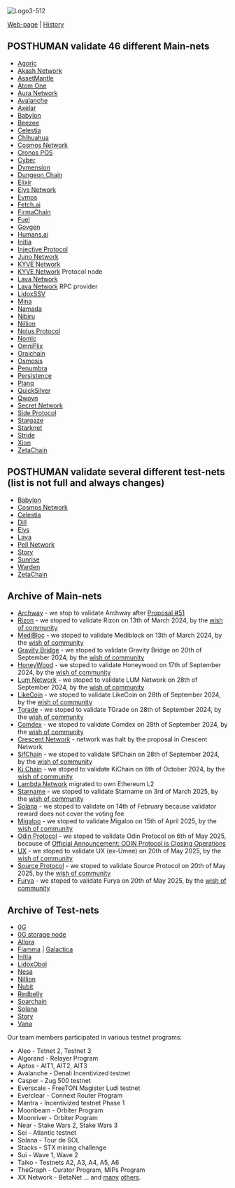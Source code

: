 ![Logo3-512](https://user-images.githubusercontent.com/38581319/171294493-bf8b243c-94b5-4492-82bd-a1e9aed93420.png)

[Web-page](https://posthuman.digital) | [History](https://github.com/Validator-POSTHUMAN/About-POSTHUMAN/blob/main/history.md) <br />

## POSTHUMAN validate 46 different Main-nets

- [Agoric](https://explorer.posthuman.digital/agoric/staking/agoricvaloper13yy5mk8ek8p5kk3e8nleucw003nt2vmzxrdx36)
- [Akash Network](https://explorer.posthuman.digital/akash/staking/akashvaloper1kudft84reamryp3yyg804202wmc070p9fm3fhk)
- [AssetMantle](https://explorer.posthuman.digital/assetmantle/staking/mantlevaloper1xrvhlxasg3duvmz82gn5gggpc8wwry7luclvx9)
- [Atom One](https://explorer.posthuman.digital/atomone/staking/atonevaloper1vcp7pkg8sk0n8ylhezxxs8qqrnwfld4dsv2sew)
- [Aura Network](https://explorer.posthuman.digital/aura/staking/auravaloper15pzl0s6ym85qx4yeq29rflp702wtx3dntle05a)
- [Avalanche](https://avascan.info/staking/validator/NodeID-5uYQ6R4WF7kmGfraM9LtsUJG2CDmh78Lf)
- [Axelar](https://explorer.posthuman.digital/axelar/staking/axelarvaloper1ftqma496np33y054x6gjeh2maxy00e00p2nl9l)
- [Babylon](https://www.mintscan.io/babylon/validators/bbnvaloper1q3m4m0zmrhkw7zdldehcu8raxsmdpxp0npp52s)
- [Beezee](https://explorer.posthuman.digital/beezee/staking/bzevaloper1xq38qxad2eumdaytrejnmypqaay8dtmukz72re)
- [Celestia](https://www.mintscan.io/celestia/validators/celestiavaloper1snun9qqk9eussvyhkqm03lz6f265ekhnnlw043)
- [Chihuahua](https://explorer.posthuman.digital/chihuahua/staking/chihuahuavaloper1fm68jvjpk0g7dvdq75czjynyszeaduxt5lc0a8)
- [Cosmos Network](https://explorer.posthuman.digital/cosmos/staking/cosmosvaloper157v7tczs40axfgejp2m43kwuzqe0wsy0rv8puv)
- [Cronos POS](https://cronos-pos.org/explorer/validator/crocncl1hyhmsjr83segu3fmrc7z6uqu4lspztkc3kup2g)
- [Cyber](https://cyb.ai/network/bostrom/hero/bostromvaloper1ccvpcq9ffy0qd2ca8nmmpzfamtyjfc9zt56fhc)
- [Dymension](https://www.mintscan.io/dymension/validators/dymvaloper1lsjs7pwll7pqm40namkyx3e5qdwg0v0swrshud)
- [Dungeon Chain](https://explorer.posthuman.digital/dungeon/staking/dungeonvaloper1umkse9yx2w9aw5qam0gffatfht3yerllxcque3)
- [Elixir](https://www.elixir.xyz/validators/search/0x1d372E100375C83C8C2D0093f3aD51A0d93b9592)
- [Elys Network](https://explorer.posthuman.digital/elys/staking/elysvaloper1w6phv0xwya5p2sql4qzlh7h2hdeszf49d9t2gr)
- [Evmos](https://explorer.posthuman.digital/evmos/staking/evmosvaloper1jk7umxyky5m5dul46t8nxneavlg7eysjr6lfj7)
- [Fetch.ai](https://explorer.posthuman.digital/fetchhub/staking/fetchvaloper1y02hlwucl6csz4z02ksn46gzdkmref927l4mug)
- [FirmaChain](https://explorer.posthuman.digital/firmachain/staking/firmavaloper143v9wpr870kt22gmtxgl7tc72twkd6z48h5yaj)
- [Fuel](https://fuel-seq.simplystaking.xyz/fuel-mainnet/staking/fuelsequencervaloper1w8wrpz8n2z08625r63jdc4snznj6h8lxru5lcz)
- [Govgen](https://www.mintscan.io/govgen/validators/govgenvaloper17hkyrkexpzrd2u3erplve4z5am6e0yvhsuyzcn)
- [Humans.ai](https://explorer.posthuman.digital/humans/staking/humanvaloper1ndnf0cd75nvz56feqy23um3mq22nlhe9ggu0uh)
- [Initia](https://scan.initia.xyz/interwoven-1/validators/initvaloper14d8l6xj7hww6ccp6vr50amq392pgch4w0xthpa)
- [Injective Protocol](https://explorer.posthuman.digital/injective/staking/injvaloper1e84fr6cxgcflv3fc9ey6n8425au7zx6wsztrle)
- [Juno Network](https://explorer.chainroot.io/juno/validators/junovaloper1e8238v24qccht9mqc2w0r4luq462yxttjzn7qt)
- [KYVE Network](https://explorer.posthuman.digital/kyve/staking/kyvevaloper16hnse4c852xg4vxjnqhx648e02z32n72l66nv7)
- [KYVE Network](https://app.kyve.network/#/validators/kyve16hnse4c852xg4vxjnqhx648e02z32n72d26nzu) Protocol node
- [Lava Network](https://explorer.posthuman.digital/lava/staking/lava@valoper1kwk34225f9eq3sklaf7xws8mc9lhu6sxhh57pj)
- [Lava Network](https://info-mainnet.lavanet.xyz/provider/lava@1tq00pyf4z324rsmv7yawlf0750la8wnj5znm5m#health) RPC provider
- [LidoxSSV](https://explorer.ssv.network/operators/618)
- [Mina](https://minascan.io/mainnet/validator/B62qrnPdz8HpsDJfGHirDLpVrN2VeyeitdaTKBaccWtHpeVW9Hgwi75/delegations)
- [Namada](https://namada.valopers.com/validators/tnam1q8azt2cpqmc6tr2gvg5v62e4jr0t9327yupaf595)
- [Nibiru](https://nibiru.explorers.guru/validator/nibivaloper1wsx2xrz86lsq585f4002uq3xwlla88y5dw38t6)
- [Nillion](https://www.mintscan.io/nillion/validators/nillionvaloper17lsgxjnzkp0gm6wt8zudsr09hw2y95aht46p78)
- [Nolus Protocol](https://explorer.posthuman.digital/nolus/staking/nolusvaloper108wunsvlzm7l6pf456ntw9e84gp3zkv23mydme)
- [Nomic](https://app.nomic.io/staking?validator=nomic19k66uuramzvll98f6r4ayqmvugats3e5l6zxj8&modal=info)
- [OmniFlix](https://explorer.posthuman.digital/omniflixhub/staking/omniflixvaloper1s3achxs70ysg8pf9xqyytu0m4had60khpuccxl)
- [Oraichain](https://explorer.posthuman.digital/oraichain/staking/oraivaloper1gvk3caqtdnwhff60ndm29tp0m7p8e57zgx588h)
- [Osmosis](https://explorer.posthuman.digital/osmosis/staking/osmovaloper1e8238v24qccht9mqc2w0r4luq462yxttfpaeam)
- [Penumbra](https://penumbra.today/validator/penumbravalid1lt6083d99s0phj44wd45stgu2juasu582sc02j2w7qqcqfkg5qxsz0vmu5)
- [Persistence](https://explorer.posthuman.digital/persistence/staking/persistencevaloper10sc98vt6saux8asexnsp2hgvkgmjmful8w5cuw)
- [Planq](https://ping.pub/planq/staking/plqvaloper16td3fn39hv0a0haaayfzl28rgfdfn8yt08jg38)
- [QuickSilver](https://explorer.posthuman.digital/quicksilver/staking/quickvaloper15zs0cjct43xs4z4sesxcrynar5mxm82fe7umkd)
- [Qwoyn](https://ping.pub/qwoyn/staking/qwoynvaloper107f9lr00cnsn7tl0v7mvqqrygwqtqw3le8uyra)
- [Secret Network](https://explorer.posthuman.digital/secretnetwork/staking/secretvaloper1f8chr3y3s9h8g4vc5pg8wvzzhfy3hcxm0re5zc)
- [Side Protocol](https://explorer.posthuman.digital/side/staking/sidevaloper1qqwp68scpqz3qrq3ru8p5rsuzsy3w9caqgqp2zchpqf32zsdqgt3z75w685)
- [Stargaze](https://explorer.posthuman.digital/stargaze/staking/starsvaloper14ftwwcfvhnp3qvxawesjan5duh8rmrkrzdvquy)
- [Starknet](https://voyager.online/staking?validator=0x0327478b645a0c6889e995fe22b1298fae420dba24cc42422f0c066763d08dc9)
- [Stride](https://www.mintscan.io/stride/ics-validators/stridevaloper157v7tczs40axfgejp2m43kwuzqe0wsy0xxh5gk)
- [Xion](https://explorer.posthuman.digital/xion/staking/xionvaloper1crq50flkuw2tkahagwvddzptcdfeq45j3m6yhf)
- [ZetaChain](https://explorer.posthuman.digital/zetachain/staking/zetavaloper1mj5uvv4703fwvna0t622yj9386cfwavr2hl6q4)

## POSTHUMAN validate several different test-nets (list is not full and always changes)

- [Babylon](https://explorer.posthuman.digital/babylon-testnet/staking/bbnvaloper1hvx5j97cwyvnpztpynk2d9m7jqqax46qks8us5)
- [Cosmos Network](https://www.mintscan.io/ics-testnet-provider/validators/cosmosvaloper1qp4y2esacc2jmepxcqlw440p6xas8j6t9g438v)
- [Celestia](https://testnet.celestia.explorers.guru/validator/celestiavaloper1sa5mgyskjzpx6znnd6jxkn59g02hm6c4p8a59v)
- [Dill](https://alps.dill.xyz/validators?p=20&ps=25&pubkey=0xb1e8c3611a36ea3ad69c8e7831c95284ced4d27f6ea7d28037b63214d9004a5303ea19c3767ed3d95307c7d4e7212142)
- [Elys](https://explorer.stavr.tech/Elys-Testnet/staking/elysvaloper1w6phv0xwya5p2sql4qzlh7h2hdeszf49d9t2gr)
- [Lava](https://explorer.kjnodes.com/lava-testnet/staking/lava@valoper1a6jlhfkm6ry53v2pn8kjq9ftvc656hegl9e3s0)
- [Pell Network](https://testnet.itrocket.net/pell/staking/pellvaloper1mcstdyw9hwvwwgtxcmpmke6hf8ufes0xkh3wm2)
- [Story](https://aeneid.staking.story.foundation/validators/0x47189c6843022ab991d438d0d604547a8b2cc7c7)
- [Sunrise](https://explorer.nodestake.org/sunrise-testnet/staking/sunrisevaloper1a5t392uyw8x0dmul48lfrt6n7emvmzt0svc82e)
- [Warden](https://testnet.itrocket.net/warden/staking/wardenvaloper12de4mzezcvhauqxcszrhkdagwv8lwqs9uvla75)
- [ZetaChain](https://testnet.itrocket.net/zetachain/staking/zetavaloper15lshcgxztgmtyg8uv93827ywtswf7jg8qu2upq)

## Archive of Main-nets

- [Archway](https://www.mintscan.io/archway/validators/archwayvaloper1jy9kqql29lefyddmha9xla39qwqv8zxdzep27p) - we stop to validate Archway after [Proposal #51](https://www.mintscan.io/archway/proposals/51)
- [Rizon](https://www.mintscan.io/rizon/validators/rizonvaloper1ckcup3mdvztrps2m788lpytxey47fyn9gkqhfw) - we stoped to validate Rizon on 13th of March 2024, by the [wish of community](https://daodao.zone/dao/juno1h5ex5dn62arjwvwkh88r475dap8qppmmec4sgxzmtdn5tnmke3lqwpplgg/proposals/A34)
- [MediBloc](https://www.mintscan.io/medibloc/validators/panaceavaloper190njxj69lmwdwjhhp0fw5kqsxsu6g876hzgp6z) - we stoped to validate Mediblock on 13th of March 2024, by the [wish of community](https://daodao.zone/dao/juno1h5ex5dn62arjwvwkh88r475dap8qppmmec4sgxzmtdn5tnmke3lqwpplgg/proposals/A35)
- [Gravity Bridge](https://www.mintscan.io/gravity-bridge/validators/gravityvaloper1epfpvqsc34sfserdx8x4t3aszdkar3w684fwr6) - we stoped to validate Gravity Bridge on 20th of September 2024, by the [wish of community](https://daodao.zone/dao/juno1h5ex5dn62arjwvwkh88r475dap8qppmmec4sgxzmtdn5tnmke3lqwpplgg/proposals/A44)
- [HoneyWood]() - we stoped to validate Honeywood on 17th of September 2024, by the [wish of community](https://daodao.zone/dao/juno1h5ex5dn62arjwvwkh88r475dap8qppmmec4sgxzmtdn5tnmke3lqwpplgg/proposals/A45)
- [Lum Network](https://www.mintscan.io/lum/validators/lumvaloper1z7ss5slnpjfkceahl323ag9tkf3a6yrs88h4ng) - we stoped to validate LUM Network on 28th of September 2024, by the [wish of community](https://daodao.zone/dao/juno1h5ex5dn62arjwvwkh88r475dap8qppmmec4sgxzmtdn5tnmke3lqwpplgg/proposals/A47)
- [LikeCoin](https://ping.pub/likecoin/staking/likevaloper13shmgwhlhw36sv6yfqz9llpcynu7pkqngh9sqk) - we stoped to validate LikeCoin on 28th of September 2024, by the [wish of community](https://daodao.zone/dao/juno1h5ex5dn62arjwvwkh88r475dap8qppmmec4sgxzmtdn5tnmke3lqwpplgg/proposals/A48)
- [Tgrade](https://tgrade.provable.dev/tgrade/staking/tgrade1kcdne83mkvygg7guueswnfyfwtsdmewywvnq5q) - we stoped to validate TGrade on 28th of September 2024, by the [wish of community](https://daodao.zone/dao/juno1h5ex5dn62arjwvwkh88r475dap8qppmmec4sgxzmtdn5tnmke3lqwpplgg/proposals/A49)
- [Comdex](https://www.mintscan.io/comdex/validators/comdexvaloper1963hcznh439kspqmjj5hv5h4nk2kphvats5ujk) - we stoped to validate Comdex on 28th of September 2024, by the [wish of community](https://daodao.zone/dao/juno1h5ex5dn62arjwvwkh88r475dap8qppmmec4sgxzmtdn5tnmke3lqwpplgg/proposals/A50)
- [Crescent Network](https://www.mintscan.io/crescent/validators/crevaloper12yudzhed4cqjpwkv52hwut7a5xn8h7j97gqhaq) - network was halt by the proposal in Crescent Network
- [SifChain](https://atomscan.com/sifchain/validators/sifvaloper1lkctf0y8stlvshdkhra0lqcafd5hsq9aad35nm) - we stoped to validate SifChain on 28th of September 2024, by the [wish of community](https://daodao.zone/dao/juno1h5ex5dn62arjwvwkh88r475dap8qppmmec4sgxzmtdn5tnmke3lqwpplgg/proposals/A51)
- [Ki Chain](https://www.mintscan.io/ki-chain/validators/kivaloper1g2sr6x8hrtwwsaaqu8p8r7dzdfugdcsal08gq8) - we stoped to validate KiChain on 6th of October 2024, by the [wish of community](https://daodao.zone/dao/juno1h5ex5dn62arjwvwkh88r475dap8qppmmec4sgxzmtdn5tnmke3lqwpplgg/proposals/A52)
- [Lambda Network](https://mainnet.manticore.team/lambda/staking/lambvaloper15kvgg5y9v2dwhnssjmye2nq966jksjq82phkn5) migrated to own Ethereum L2
- [Starname](https://www.mintscan.io/starname/validators/starvaloper1euslp8c2qadgs6jy6klwv6f332mj426qje6vsn) - we stoped to validate Starname on 3rd of March 2025, by the [wish of community](https://daodao.zone/dao/juno1h5ex5dn62arjwvwkh88r475dap8qppmmec4sgxzmtdn5tnmke3lqwpplgg/proposals/A54)
- [Solana](https://stakewiz.com/validator/F1emDGY23U6YpJj4H4af2CHcHUmiDGgAWs2xvWYZHWdR) - we stoped to validate on 14th of February because validator reward does not cover the voting fee
- [Migaloo](https://explorer.posthuman.digital/migaloo/staking/migaloovaloper13wargdgtlflxrw2ad4ydy7zrq37crl6f47w6uh) - we stoped to validate Migaloo on 15th of April 2025, by the [wish of community](https://daodao.zone/dao/juno1h5ex5dn62arjwvwkh88r475dap8qppmmec4sgxzmtdn5tnmke3lqwpplgg/proposals/A55)
- [Odin Protocol](https://explorer.posthuman.digital/odin/staking/odinvaloper1wuwhanclwh9ckpe6z6480t3pjjpk7dsj2trk9p) - we stoped to validate Odin Protocol on 6th of May 2025, because of [Official Announcement: ODIN Protocol is Closing Operations](https://x.com/odinprotocol/status/1919352164196995442)
- [UX](https://explorer.posthuman.digital/umee/staking/umeevaloper1qa5gkv8a4rzpncgkguv2szh5s83kh69l082zz3) - we stoped to validate UX (ex-Umee) on 20th of May 2025, by the [wish of community](https://daodao.zone/dao/juno1h5ex5dn62arjwvwkh88r475dap8qppmmec4sgxzmtdn5tnmke3lqwpplgg/proposals/A56)
- [Source Protocol](https://explorer.posthuman.digital/source/staking/oraivaloper1gvk3caqtdnwhff60ndm29tp0m7p8e57zgx588h) - we stoped to validate Source Protocol on 20th of May 2025, by the [wish of community](https://daodao.zone/dao/juno1h5ex5dn62arjwvwkh88r475dap8qppmmec4sgxzmtdn5tnmke3lqwpplgg/proposals/A57)
- [Furya](https://explorer.posthuman.digital/furya/staking/furyavaloper1efptgq00hngrlgz2gc66g53jslw5eqknd55m02) - we stoped to validate Furya on 20th of May 2025, by the [wish of community](https://daodao.zone/dao/juno1h5ex5dn62arjwvwkh88r475dap8qppmmec4sgxzmtdn5tnmke3lqwpplgg/proposals/A58)

## Archive of Test-nets

- [0G](https://testnet.0g.explorers.guru/validator/0gvaloper1559d4r6kdjj4unqaz8stsx7lqryu34nmf6aqse)
- [0G storage node](https://chainscan-newton.0g.ai/address/0xa50ada8f566ca55e4c1d11e0b81bdf00c9c8d67b)
- [Allora](https://testnet.allora.explorers.guru/validator/allovaloper1vndxm2lgkkdn3wnadzcy0v8agauz7fpcv73hap)
- [Fiamma]() | [Galactica](https://explorer.nodestake.org/galactica-testnet/staking/galavaloper18e8zes2y0n33esjhz0y7uqwurl83phht7r7fhn)
- [Initia](https://scan.testnet.initia.xyz/initiation-1/validators/initvaloper1kzs47dd6jhkx68wcjquv5z4g3wn2x5rhv3kz7v)
- [LidoxObol](https://operators-holesky.testnet.fi/module/2/23)
- [Nesa](https://node.nesa.ai/nodes/X49iGTpnivAwb1cG8q9nSx53Aby1T1YeQCwmpU1Lqkv)
- [Nillion](https://testnet.nillion.explorers.guru/account/nillion19tp8h2789nd6kl620f6ghsfxxhuefs3vzf23rj)
- [Nubit]()
- [Redbelly]()
- [Soarchain](https://explorer.soarchain.com/soarchain/staking/soarvaloper1fdwdehgnqeyz5kxak7ga0xgtwrpsad759zgn09)
- [Solana](https://www.validators.app/validators/HZX4MWsSDzRerGuV6kgtj5sGM3dcX9doaiN7qr5y9MAw?locale=en&network=testnet)
- [Story](https://testnet.storyscan.app/validators/storyvaloper1daxk0lukad4950ga6t2nc939gjvpwranre5dd4)
- [Vana](https://moksha.vanascan.io/token/0x14e7F5C7B85A3C76184f6bdc749B027DD6e8c70a)

Our team members participated in various testnet programs:

- Aleo - Tetnet 2, Testnet 3
- Algorand - Relayer Program
- Aptos - AIT1, AIT2, AIT3
- Avalanche - Denali Incentivized testnet 
- Casper - Zug 500 testnet
- Everscale - FreeTON Magister Ludi testnet
- Everclear - Connext Router Program
- Mantra - Incentivized testnet Phase 1
- Moonbeam - Orbiter Program
- Moonriver - Orbiter Pogram
- Near - Stake Wars 2, Stake Wars 3
- Sei - Atlantic testnet
- Solana - Tour de SOL 
- Stacks -  STX mining challenge
- Sui - Wave 1, Wave 2
- Taiko - Testnets A2, A3, A4, A5, A6
- TheGraph - Curator Program, MIPs Program
- XX Network - BetaNet
 ... and [many](https://github.com/web3validator) [others](https://github.com/Distributed-Validators-Synctems/Self-Identity/blob/main/cyberG.md).
